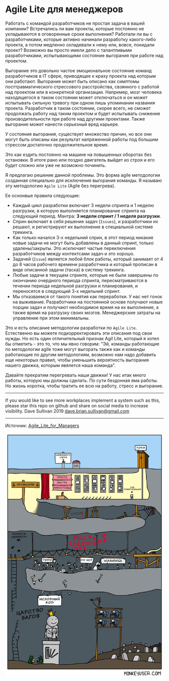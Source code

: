 # Agile Lite для менеджеров

Работать с командой разработчиков не простая задача в вашей компании? Встречались ли вам проекты, которые постоянно не укладываются в оговоренные сроки выполнения? Работали ли вы с разработчиками, которые активно начинали разработку какого-либо  проекта, а потом медленно охладевали к нему или, вовсе, покидали проект? Возможно вы просто имели дело с талантливыми разработчиками, испытывающими состояние выгорания при работе над проектом.

Выгорание это довольно частое эмоциональное состояние команд разработчиков в IT сфере, приводящее к краху проекта над которым они работают. Выгорание может быть описано как симптомы посттравматического стрессового расстройства, свзянного с работой над проектом или в конкретной организации. Например, мозг человека находящегося в таком состоянии может отключаться и он может испытывать сильную тревогу при одном лишь упоминании названия проекта. Разработчик в таком состоянии, скорее всего, не сможет продолжать работу над таким проектом и будет испытывать снижение производительности при работе над другими проектами. Также выгорание может нанести серьезный вред карьере.

У состояния выгорания, существует множество причин, но все они могут быть описаны как результат напряженной работы под большим стрессом достаточно продолжительное время.

Это как ездить постоянно на машине на повышенных оборотах без остановки. В итоге рано или поздно двигатель выйдет из строя и его будет сложно или уже не возможно починить.

Я предлагаю решение данной проблемы. Это форма agile методологии созданная специально для исключения выгорания команды. Я называю эту методологию `Agile Lite` (Agile без перегрева).

Ее оснонвые правила следующие: 
* Каждый цикл разработки включает 3 недели спринта и 1 неделю разгрузки, в которую выполняется планирование спринта на следующий период. Мантра: **3 недели спринт / 1 неделя разгрузки**.
* Сприн включает в себя решение задач (`Issues`), и разработчики их решают, и регистрируют их выполнение в специальной системе трекинга.
* Как только начался 3-х недельний сприн, в этот период никакие новые задачи не могут быть добавлены в данный спринт, только удалены/закрыты. Это исключает частые переключения разработчиков между контектсами задач и это хорошо.
* Задачей (`Issue`) является любой блок работы, который занимает от 4 до 8 часов рабочего времени разработчика и который прописан в виде описанной задачи (таска) в систему трекинга.
* Любые задачи в текущем спринте, которые не были завершены по окончанию очердного периода спринта, пересматриваются в течении периода недельной разгрузки и планирования, и переносятся в следующий 3-х недельний спринт.
* Мы отказваемся от такого понятия как переработки. У нас нет гонок на выживание. Разработчики на постоянной основе получают новые порции задач и получают необходимое время на их выполнение, а также время на разгрузку своих мозгов. Менеджерские затраты на управление при этом минимальны.

Это и есть описание методологии разработки по `Agile Lite`. Естественно вы можете подкорректировать эти описания под свои нужды. Но есть один отличительный признак Agil Lite, который я хотел бы отметить - это то, что мы явно говорим: "Эй, команды работающие по методологии agile тоже могут выгорать также как и команды работающие по другим методологиям, возможно нам надо добавить еще некоторых правил, чтобы уменьшить вероятность выгорания нашего движка, которым явялется наша команда".

Давайте прекратим перегревать наши движки! У нас итак много работы, которую мы должны сделать. По сути бездонная яма работы. Но жизнь коротка, чтобы тратить ее всю на работу, стресс и выгорание.

----

If you would like to see more workplaces implement a system such as this, please star this repo on github and share on social media to increase visibility.
Dave Sullivan 2019 dave.brian.sullivan@gmail.com

----

Источник: [Agile_Lite_for_Managers](https://github.com/davebs/AgileLite/blob/master/agile_lite_for_managers.md)

![01](01.jpg)


